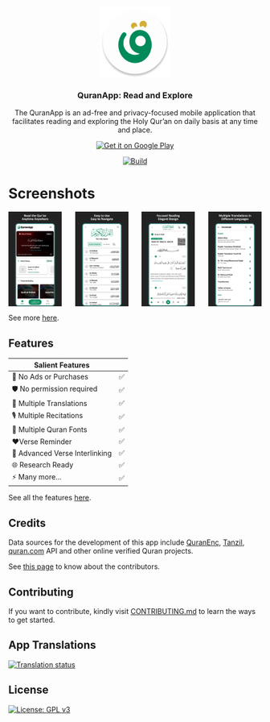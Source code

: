 <div align="center">

<img src="/app/src/main/res/mipmap-xxxhdpi/icon_launcher_round.png" alt='QuranApp logo' height="140"/>

### QuranApp: Read and Explore

The QuranApp is an ad-free and privacy-focused mobile application that facilitates reading and exploring the Holy Qur’an on daily basis at any time and place.

[<img src="https://play.google.com/intl/en_us/badges/static/images/badges/en_badge_web_generic.png"
alt='Get it on Google Play'
height="80">](https://play.google.com/store/apps/details?id=com.quranapp.android)

[![Build](https://github.com/AlfaazPlus/QuranApp/actions/workflows/build.yml/badge.svg?branch=master)](https://github.com/AlfaazPlus/QuranApp/actions/workflows/android.yml)
</div>

<div align="left">

# Screenshots

<div style="width:100%; display:flex; justify-content:space-between;">
    <img src="/repo_assets/screenshots/screenshot1.jpg" alt='Screenshot 1' width='21%' />
    <img src="/repo_assets/screenshots/screenshot2.jpg" alt='Screenshot 2' width='21%' />
    <img src="/repo_assets/screenshots/screenshot3.jpg" alt='Screenshot 3' width='21%' />
    <img src="/repo_assets/screenshots/screenshot4.jpg" alt='Screenshot 4' width='21%' />
</div>

See more [here](/repo_assets/screenshots).

## Features

| Salient Features               |     |
|--------------------------------|-----|
| 🚫 No Ads or Purchases         | ✅   |
| 🛡️ No permission required     | ✅   |
| 📙 Multiple Translations       | ✅   |
| 🎙️ Multiple Recitations       | ✅   |
| 🎨 Multiple Quran Fonts        | ✅   |
| ❤️Verse Reminder               | ✅   |
| 🔗 Advanced Verse Interlinking | ✅   |
| 🌐 Research Ready              | ✅   |
| ⚡ Many more...                 | ✅   |

See all the features [here](/FEATURES.md).

## Credits

Data sources for the development of this app include [QuranEnc](https://quranenc.com/en/home), [Tanzil](https://tanzil.net/), [quran.com](https://quran.com/) API and other online verified Quran projects.

See [this page](/CONTRIBUTORS.md) to know about the contributors.

## Contributing

If you want to contribute, kindly visit [CONTRIBUTING.md](/CONTRIBUTING.md) to learn the ways to get started.

## App Translations
<a href="https://hosted.weblate.org/projects/QuranApp/#languages">
<img src="https://hosted.weblate.org/widgets/QuranApp/-/horizontal-auto.svg" alt="Translation status" />
</a>

## License

[![License: GPL v3](https://img.shields.io/badge/License-GPLv3-blue.svg)](/LICENSE)

</div>

